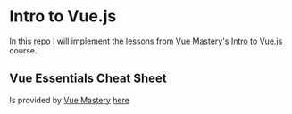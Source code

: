 # Intro to Vue.js
In this repo I will implement the lessons from [Vue Mastery][1]'s [Intro to Vue.js][2] course.

## Vue Essentials Cheat Sheet
Is provided by [Vue Mastery][1] [here][3]

[1]: https://www.vuemastery.com/
[2]: https://www.vuemastery.com/courses/intro-to-vue-js/vue-instance
[3]: https://www.vuemastery.com/vue-cheat-sheet
